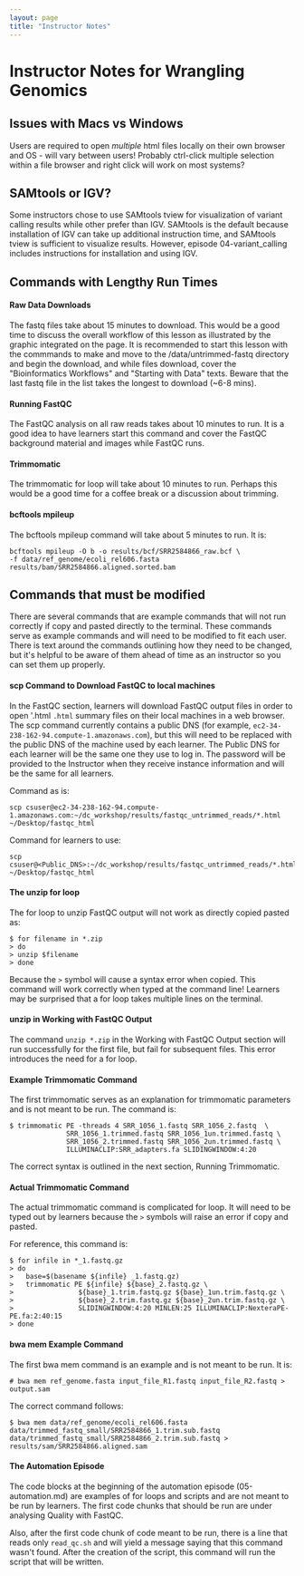 ```yaml
---
layout: page
title: "Instructor Notes"
---
```


# Instructor Notes for Wrangling Genomics

## Issues with Macs vs Windows

Users are required to open *multiple* html files locally on their own browser and OS - will vary between users! Probably ctrl-click multiple selection within a file browser and right click will work on most systems?


## SAMtools or IGV?
Some instructors chose to use SAMtools tview for visualization of variant calling results while other prefer than IGV. SAMtools is the default because installation of IGV can take up additional instruction time, and SAMtools tview is sufficient to visualize results. However, episode 04-variant_calling includes instructions for installation and using IGV.

## Commands with Lengthy Run Times

#### Raw Data Downloads
The fastq files take about 15 minutes to download. This would be a good time to discuss the overall workflow of this lesson as illustrated by the graphic integrated on the page. It is recommended to start this lesson with the commmands to make and move to the /data/untrimmed-fastq directory and begin the download, and while files download, cover the "Bioinformatics Workflows" and "Starting with Data" texts. Beware that the last fastq file in the list takes the longest to download (~6-8 mins).

#### Running FastQC
The FastQC analysis on all raw reads takes about 10 minutes to run. It is a good idea to have learners start this command and cover the FastQC background material and images while FastQC runs.

#### Trimmomatic
The trimmomatic for loop will take about 10 minutes to run. Perhaps this would be a good time for a coffee break or a discussion about trimming.

#### bcftools mpileup
The bcftools mpileup command will take about 5 minutes to run. It is:

~~~
bcftools mpileup -O b -o results/bcf/SRR2584866_raw.bcf \
-f data/ref_genome/ecoli_rel606.fasta results/bam/SRR2584866.aligned.sorted.bam 
~~~

## Commands that must be modified
There are several commands that are example commands that will not run correctly if copy and pasted directly to the terminal. These commands serve as example commands and will need to be modified to fit each user. There is text around the commands outlining how they need to be changed, but it's helpful to be aware of them ahead of time as an instructor so you can set them up properly.

#### scp Command to Download FastQC to local machines
In the FastQC section, learners will download FastQC output files in order to open '.html `.html` summary files on their local machines in a web browser. The scp command currently contains a public DNS (for example, `ec2-34-238-162-94.compute-1.amazonaws.com`), but this will need to be replaced with the public DNS of the machine used by each learner. The Public DNS for each learner will be the same one they use to log in. The password will be provided to the Instructor when they receive instance information and will be the same for all learners.  

Command as is: 
~~~
scp csuser@ec2-34-238-162-94.compute-1.amazonaws.com:~/dc_workshop/results/fastqc_untrimmed_reads/*.html ~/Desktop/fastqc_html
~~~

Command for learners to use:
~~~
scp csuser@<Public_DNS>:~/dc_workshop/results/fastqc_untrimmed_reads/*.html ~/Desktop/fastqc_html
~~~

#### The unzip for loop
The for loop to unzip FastQC output will not work as directly copied pasted as:

~~~
$ for filename in *.zip
> do
> unzip $filename
> done
~~~

Because the `>` symbol will cause a syntax error when copied. This command will work correctly when typed at the command line! Learners may be surprised that a for loop takes multiple lines on the terminal.

#### unzip in Working with FastQC Output
The command `unzip *.zip` in the Working with FastQC Output section will run successfully for the first file, but fail for subsequent files. This error introduces the need for a for loop.

#### Example Trimmomatic Command
The first trimmomatic serves as an explanation for trimmomatic parameters and is not meant to be run. The command is:

~~~
$ trimmomatic PE -threads 4 SRR_1056_1.fastq SRR_1056_2.fastq  \
              SRR_1056_1.trimmed.fastq SRR_1056_1un.trimmed.fastq \
              SRR_1056_2.trimmed.fastq SRR_1056_2un.trimmed.fastq \
              ILLUMINACLIP:SRR_adapters.fa SLIDINGWINDOW:4:20
~~~

The correct syntax is outlined in the next section, Running Trimmomatic.

#### Actual Trimmomatic Command
The actual trimmomatic command is complicated for loop. It will need to be typed out by learners because the `>` symbols will raise an error if copy and pasted.

For reference, this command is:

~~~
$ for infile in *_1.fastq.gz
> do
>   base=$(basename ${infile} _1.fastq.gz)
>   trimmomatic PE ${infile} ${base}_2.fastq.gz \
>                ${base}_1.trim.fastq.gz ${base}_1un.trim.fastq.gz \
>                ${base}_2.trim.fastq.gz ${base}_2un.trim.fastq.gz \
>                SLIDINGWINDOW:4:20 MINLEN:25 ILLUMINACLIP:NexteraPE-PE.fa:2:40:15 
> done
~~~

#### bwa mem Example Command
The first bwa mem command is an example and is not meant to be run. It is:

~~~
# bwa mem ref_genome.fasta input_file_R1.fastq input_file_R2.fastq > output.sam
~~~

The correct command follows:

~~~
$ bwa mem data/ref_genome/ecoli_rel606.fasta data/trimmed_fastq_small/SRR2584866_1.trim.sub.fastq data/trimmed_fastq_small/SRR2584866_2.trim.sub.fastq > results/sam/SRR2584866.aligned.sam
~~~

#### The Automation Episode
The code blocks at the beginning of the automation episode (05-automation.md) are examples of for loops and scripts and are not meant to be run by learners. The first code chunks that should be run are under analysing Quality with FastQC. 

Also, after the first code chunk of code meant to be run, there is a line that reads only `read_qc.sh` and will yield a message saying that this command wasn't found. After the creation of the script, this command will run the script that will be written.

